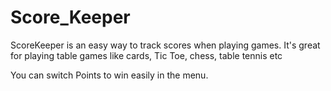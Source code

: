 # Score_Keeper

ScoreKeeper is an easy way to track scores when playing games. It's great for playing table games like cards, Tic Toe, chess, table tennis etc

You can switch Points to win easily in the menu.
